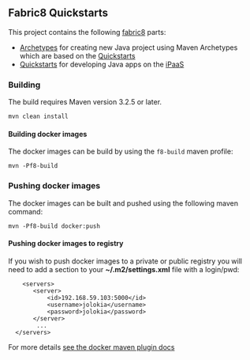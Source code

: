 ## Fabric8 Quickstarts

This project contains the following [fabric8](http://fabric8.io/) parts: 

* [Archetypes](archetypes) for creating new Java project using Maven Archetypes which are based on the [Quickstarts](quickstart)
* [Quickstarts](quickstart) for developing Java apps on the [iPaaS](http://fabric8.io/guide/ipaas.html) 

### Building

The build requires Maven version 3.2.5 or later.

    mvn clean install
    
#### Building docker images

The docker images can be build by using the `f8-build` maven profile:

    mvn -Pf8-build

### Pushing docker images 

The docker images can be built and pushed using the following maven command:

    mvn -Pf8-build docker:push

#### Pushing docker images to registry

If you wish to push docker images to a private or public registry you will need to add a section to your **~/.m2/settings.xml** file with a login/pwd:

```
	<servers>
       <server>
           <id>192.168.59.103:5000</id>
           <username>jolokia</username>
           <password>jolokia</password>
       </server>
        ...
  </servers>
```

For more details [see the docker maven plugin docs](http://ro14nd.de/docker-maven-plugin/authentication.html)
